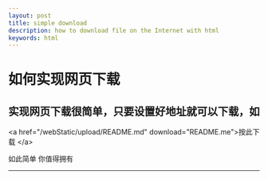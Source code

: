```yaml
---
layout: post
title: simple download
description: how to download file on the Internet with html
keywords: html
---
```


# 如何实现网页下载

## 实现网页下载很简单，只要设置好地址就可以下载，如 
 
\<a href="/webStatic/upload/README.md" download="README.me">按此下载 \</a>

如此简单 你值得拥有
***
